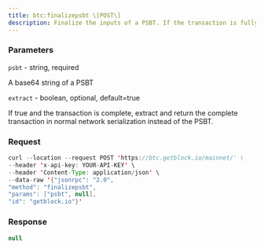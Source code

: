 ```yaml
---
title: btc:finalizepsbt \[POST\]
description: Finalize the inputs of a PSBT. If the transaction is fully signed, itwill produce a network serialized transaction which can be broadcastwith sendrawtransaction. Otherwise a PSBT will be created which has thefinal_scriptSig and final_scriptWitness fields filled for inputs thatare complete.Implements the Finalizer and Extractor roles.
---
```


### Parameters


`psbt` - string, required

A base64 string of a PSBT

`extract` - boolean, optional, default=true

If true and the transaction is complete, extract and return the complete
transaction in normal network serialization instead of the PSBT.

### Request

``` java
curl --location --request POST 'https://btc.getblock.io/mainnet/' \
--header 'x-api-key: YOUR-API-KEY' \
--header 'Content-Type: application/json' \
--data-raw '{"jsonrpc": "2.0",
"method": "finalizepsbt",
"params": ["psbt", null],
"id": "getblock.io"}'
```

###  Response

``` java
null
```

